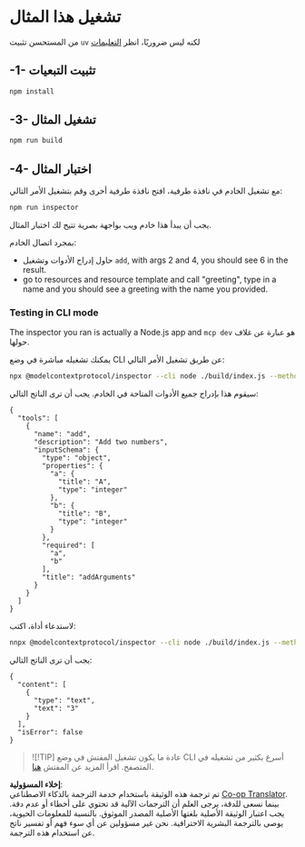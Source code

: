 <!--
CO_OP_TRANSLATOR_METADATA:
{
  "original_hash": "ac67652abc453e2a7e2c75cd7a8897ae",
  "translation_date": "2025-05-17T09:20:52+00:00",
  "source_file": "03-GettingStarted/01-first-server/solution/typescript/README.md",
  "language_code": "ar"
}
-->
# تشغيل هذا المثال

من المستحسن تثبيت `uv` لكنه ليس ضروريًا، انظر [التعليمات](https://docs.astral.sh/uv/#highlights)

## -1- تثبيت التبعيات

```bash
npm install
```

## -3- تشغيل المثال

```bash
npm run build
```

## -4- اختبار المثال

مع تشغيل الخادم في نافذة طرفية، افتح نافذة طرفية أخرى وقم بتشغيل الأمر التالي:

```bash
npm run inspector
```

يجب أن يبدأ هذا خادم ويب بواجهة بصرية تتيح لك اختبار المثال.

بمجرد اتصال الخادم:

- حاول إدراج الأدوات وتشغيل `add`, with args 2 and 4, you should see 6 in the result.
- go to resources and resource template and call "greeting", type in a name and you should see a greeting with the name you provided.

### Testing in CLI mode

The inspector you ran is actually a Node.js app and `mcp dev` هو عبارة عن غلاف حولها.

يمكنك تشغيله مباشرة في وضع CLI عن طريق تشغيل الأمر التالي:

```bash
npx @modelcontextprotocol/inspector --cli node ./build/index.js --method tools/list
```

سيقوم هذا بإدراج جميع الأدوات المتاحة في الخادم. يجب أن ترى الناتج التالي:

```text
{
  "tools": [
    {
      "name": "add",
      "description": "Add two numbers",
      "inputSchema": {
        "type": "object",
        "properties": {
          "a": {
            "title": "A",
            "type": "integer"
          },
          "b": {
            "title": "B",
            "type": "integer"
          }
        },
        "required": [
          "a",
          "b"
        ],
        "title": "addArguments"
      }
    }
  ]
}
```

لاستدعاء أداة، اكتب:

```bash
nnpx @modelcontextprotocol/inspector --cli node ./build/index.js --method tools/call --tool-name add --tool-arg a=1 --tool-arg b=2
```

يجب أن ترى الناتج التالي:

```text
{
  "content": [
    {
      "type": "text",
      "text": "3"
    }
  ],
  "isError": false
}
```

> ![!TIP]
> عادة ما يكون تشغيل المفتش في وضع CLI أسرع بكثير من تشغيله في المتصفح.
> اقرأ المزيد عن المفتش [هنا](https://github.com/modelcontextprotocol/inspector).

**إخلاء المسؤولية**:  
تم ترجمة هذه الوثيقة باستخدام خدمة الترجمة بالذكاء الاصطناعي [Co-op Translator](https://github.com/Azure/co-op-translator). بينما نسعى للدقة، يرجى العلم أن الترجمات الآلية قد تحتوي على أخطاء أو عدم دقة. يجب اعتبار الوثيقة الأصلية بلغتها الأصلية المصدر الموثوق. بالنسبة للمعلومات الحيوية، يوصى بالترجمة البشرية الاحترافية. نحن غير مسؤولين عن أي سوء فهم أو تفسير ناتج عن استخدام هذه الترجمة.